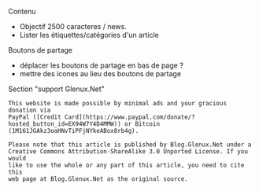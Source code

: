 
Contenu 

* Objectif 2500 caracteres / news.
* Lister les étiquettes/catégories d'un article 

Boutons de partage 

* déplacer les boutons de partage en bas de page ?
* mettre des icones au lieu des boutons de partage 

Section "support Glenux.Net"

    This website is made possible by minimal ads and your gracious donation via
    PayPal ([Credit Card](https://www.paypal.com/donate/?hosted_button_id=EX94W7Y4D4MMW)) or Bitcoin (1M161JGAkz3oaHNvTiPFjNYkeABox8rb4g).

    Please note that this article is published by Blog.Glenux.Net under a
    Creative Commons Attribution-ShareAlike 3.0 Unported License. If you would
    like to use the whole or any part of this article, you need to cite this
    web page at Blog.Glenux.Net as the original source.

